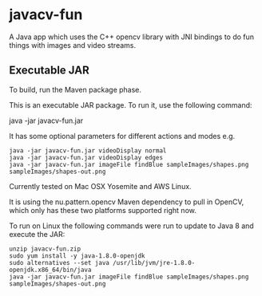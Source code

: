 # javacv-fun
A Java app which uses the C++ opencv library with JNI bindings to do fun things with images and video streams.

Executable JAR
--------------
To build, run the Maven package phase.

This is an executable JAR package. To run it, use the following command:

java -jar javacv-fun.jar

It has some optional parameters for different actions and modes e.g.

```
java -jar javacv-fun.jar videoDisplay normal
java -jar javacv-fun.jar videoDisplay edges
java -jar javacv-fun.jar imageFile findBlue sampleImages/shapes.png sampleImages/shapes-out.png
```

Currently tested on Mac OSX Yosemite and AWS Linux. 

It is using the nu.pattern.opencv Maven dependency to pull in OpenCV, which only has these two platforms supported right now.

To run on Linux the following commands were run to update to Java 8 and execute the JAR:

```
unzip javacv-fun.zip
sudo yum install -y java-1.8.0-openjdk
sudo alternatives --set java /usr/lib/jvm/jre-1.8.0-openjdk.x86_64/bin/java
java -jar javacv-fun.jar imageFile findBlue sampleImages/shapes.png sampleImages/shapes-out.png
```

